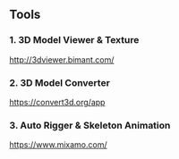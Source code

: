 

## Tools
### 1. 3D Model Viewer & Texture
http://3dviewer.bimant.com/

### 2. 3D Model Converter
https://convert3d.org/app

### 3. Auto Rigger & Skeleton Animation
https://www.mixamo.com/

